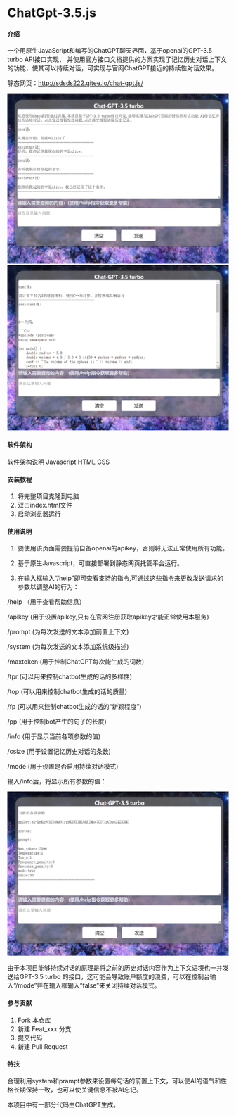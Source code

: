 # ChatGpt-3.5.js

#### 介绍
一个用原生JavaScript和编写的ChatGPT聊天界面，基于openai的GPT-3.5 turbo API接口实现，
并使用官方接口文档提供的方案实现了记忆历史对话上下文的功能，使其可以持续对话，可实现与官网ChatGPT接近的持续性对话效果。

静态网页：http://sdsds222.gitee.io/chat-gpt.js/


![记忆对话功能演示](img/1.png)
![复杂对话功能演示](img/2.png)
#### 软件架构
软件架构说明
Javascript HTML CSS

#### 安装教程

1.  将完整项目克隆到电脑
2.  双击index.html文件
3.  启动浏览器运行

#### 使用说明

1.  要使用该页面需要提前自备openai的apikey，否则将无法正常使用所有功能。

2.  基于原生Javascript，可直接部署到静态网页托管平台运行。

3.  在输入框输入“/help”即可查看支持的指令,可通过这些指令来更改发送请求的参数以调整AI的行为：

/help （用于查看帮助信息）

/apikey  (用于设置apikey,只有在官网注册获取apikey才能正常使用本服务)

/prompt  (为每次发送的文本添加前置上下文)

/system  (为每次发送的文本添加系统级描述)

/maxtoken  (用于控制ChatGPT每次能生成的词数)

/tpr (可以用来控制chatbot生成的话的多样性)

/top  (可以用来控制chatbot生成的话的质量)

/fp  (可以用来控制chatbot生成的话的“新颖程度”)

/pp  (用于控制bot产生的句子的长度)

/info  (用于显示当前各项参数的值)

/csize  (用于设置记忆历史对话的条数)

/mode  (用于设置是否启用持续对话模式)

输入/info后，将显示所有参数的值：

![输入/info指令后显示的结果](img/3.png)

由于本项目能够持续对话的原理是将之前的历史对话内容作为上下文语境也一并发送给GPT-3.5 turbo 的接口，这可能会导致账户额度的浪费，可以在控制台输入“/mode”并在输入框输入“false”来关闭持续对话模式。


#### 参与贡献

1.  Fork 本仓库
2.  新建 Feat_xxx 分支
3.  提交代码
4.  新建 Pull Request


#### 特技

合理利用system和prampt参数来设置每句话的前置上下文，可以使AI的语气和性格长期保持一致，也可以使关键信息不被AI忘记。

本项目中有一部分代码由ChatGPT生成。

